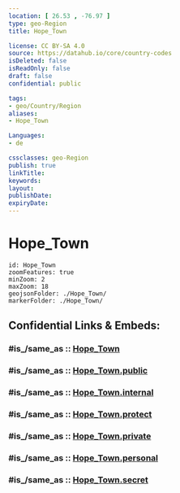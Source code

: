```yaml
---
location: [ 26.53 , -76.97 ] 
type: geo-Region
title: Hope_Town

license: CC BY-SA 4.0
source: https://datahub.io/core/country-codes
isDeleted: false
isReadOnly: false
draft: false
confidential: public

tags:
- geo/Country/Region
aliases:
- Hope_Town

Languages:
- de

cssclasses: geo-Region
publish: true
linkTitle: 
keywords: 
layout: 
publishDate: 
expiryDate: 
---
```


# Hope_Town

```leaflet
id: Hope_Town
zoomFeatures: true 
minZoom: 2 
maxZoom: 18
geojsonFolder: ./Hope_Town/
markerFolder: ./Hope_Town/
```


## Confidential Links & Embeds: 

### #is_/same_as :: [Hope_Town](/_Standards/Earth/Continent/America~Caribbean/Bahamas/Districts~Bahamas/Hope_Town.md) 

### #is_/same_as :: [Hope_Town.public](/_public/Earth/Continent/America~Caribbean/Bahamas/Districts~Bahamas/Hope_Town.public.md) 

### #is_/same_as :: [Hope_Town.internal](/_internal/Earth/Continent/America~Caribbean/Bahamas/Districts~Bahamas/Hope_Town.internal.md) 

### #is_/same_as :: [Hope_Town.protect](/_protect/Earth/Continent/America~Caribbean/Bahamas/Districts~Bahamas/Hope_Town.protect.md) 

### #is_/same_as :: [Hope_Town.private](/_private/Earth/Continent/America~Caribbean/Bahamas/Districts~Bahamas/Hope_Town.private.md) 

### #is_/same_as :: [Hope_Town.personal](/_personal/Earth/Continent/America~Caribbean/Bahamas/Districts~Bahamas/Hope_Town.personal.md) 

### #is_/same_as :: [Hope_Town.secret](/_secret/Earth/Continent/America~Caribbean/Bahamas/Districts~Bahamas/Hope_Town.secret.md)

